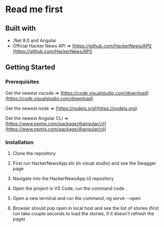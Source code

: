 # Read me first
## Built with

* .Net 8.0 and Angular
* Official Hacker News API => [https://github.com/HackerNews/API](https://github.com/HackerNews/API)

## Getting Started

### Prerequisites

Get the newest vscode => [https://code.visualstudio.com/download](https://code.visualstudio.com/download)

Get the newest node => [https://nodejs.org](https://nodejs.org)

Get the newest Angular CLI => [https://www.npmjs.com/package/@angular/cli] (https://www.npmjs.com/package/@angular/cli)

### Installation

1. Clone the repository

1. First run HackerNewsApp.sln (in visual studio) and see the Swagger page

1. Navigate into the HackerNewsApp.UI repository

1. Open the project in VS Code, run the command code .

1. Open a new terminal and run the command, ng serve --open

1. Browser should pop open in local host and see the list of stories (first run take couple seconds to load the stories, if it doesn't refresh the page)

  
